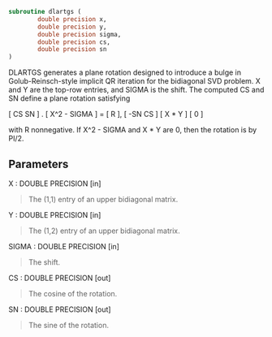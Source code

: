 ```fortran
subroutine dlartgs (
        double precision x,
        double precision y,
        double precision sigma,
        double precision cs,
        double precision sn
)
```

DLARTGS generates a plane rotation designed to introduce a bulge in
Golub-Reinsch-style implicit QR iteration for the bidiagonal SVD
problem. X and Y are the top-row entries, and SIGMA is the shift.
The computed CS and SN define a plane rotation satisfying

[  CS  SN  ]  .  [ X^2 - SIGMA ]  =  [ R ],
[ -SN  CS  ]     [    X \* Y    ]     [ 0 ]

with R nonnegative.  If X^2 - SIGMA and X \* Y are 0, then the
rotation is by PI/2.

## Parameters
X : DOUBLE PRECISION [in]
> The (1,1) entry of an upper bidiagonal matrix.

Y : DOUBLE PRECISION [in]
> The (1,2) entry of an upper bidiagonal matrix.

SIGMA : DOUBLE PRECISION [in]
> The shift.

CS : DOUBLE PRECISION [out]
> The cosine of the rotation.

SN : DOUBLE PRECISION [out]
> The sine of the rotation.
